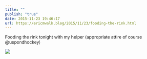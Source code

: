 ```yaml
---
title: ""
publish: "true"
date: 2015-11-23 19:46:17
url: https://ericmwalk.blog/2015/11/23/fooding-the-rink.html
---
```


Fooding the rink tonight with my helper (appropriate attire of course @uspondhockey)

![](https://ericmwalk.blog/uploads/2022/1ec4b03d3e.jpg)